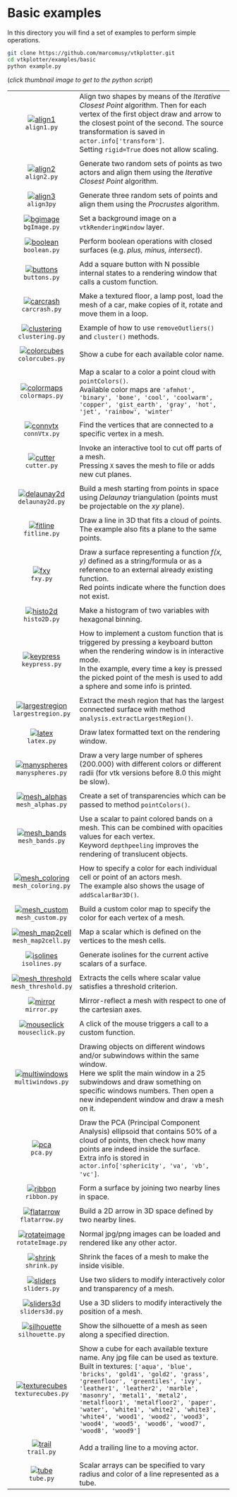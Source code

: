 # Basic examples
In this directory you will find a set of examples to perform simple operations.
```bash
git clone https://github.com/marcomusy/vtkplotter.git
cd vtkplotter/examples/basic
python example.py 
```
(_click thumbnail image to get to the python script_)

|    |    |
|:--------:|:-----|
| [![align1](https://user-images.githubusercontent.com/32848391/50738875-c196bb80-11d8-11e9-8bdc-b80fd01a928d.jpg)](https://github.com/marcomusy/vtkplotter/blob/master/examples/basic/align1.py)<br/> `align1.py`              | Align two shapes by means of the _Iterative Closest Point_ algorithm. Then for each vertex of the first object draw and arrow to the closest point of the second. The source transformation is saved in `actor.info['transform']`. <br/> Setting `rigid=True` does not allow scaling. |
|    |    |
| [![align2](https://user-images.githubusercontent.com/32848391/50738874-c196bb80-11d8-11e9-9587-2177d1680b70.jpg)](https://github.com/marcomusy/vtkplotter/blob/master/examples/basic/align2.py) <br/>`align2.py`              | Generate two random sets of points as two actors and align them using the _Iterative Closest Point_ algorithm.  |
|    |    |
| [![align3](https://user-images.githubusercontent.com/32848391/50738873-c196bb80-11d8-11e9-8653-a41108a5f02d.png)](https://github.com/marcomusy/vtkplotter/blob/master/examples/basic/align3.py)<br/> `align3py`               | Generate three random sets of points and align them using the _Procrustes_ algorithm. |
|    |    |
| [![bgimage](https://user-images.githubusercontent.com/32848391/50738872-c0fe2500-11d8-11e9-94ae-5d26b5350fac.jpg)](https://github.com/marcomusy/vtkplotter/blob/master/examples/basic/bgImage.py)<br/> `bgImage.py`           | Set a background image on a `vtkRenderingWindow` layer. |
|    |    |
| [![boolean](https://user-images.githubusercontent.com/32848391/50738871-c0fe2500-11d8-11e9-8812-442b69be6db9.png)](https://github.com/marcomusy/vtkplotter/blob/master/examples/basic/boolean.py)<br/> `boolean.py`           |  Perform boolean operations with closed surfaces (e.g. _plus, minus, intersect_). |
|    |    |
| [![buttons](https://user-images.githubusercontent.com/32848391/50738870-c0fe2500-11d8-11e9-9b78-92754f5c5968.jpg)](https://github.com/marcomusy/vtkplotter/blob/master/examples/basic/buttons.py)<br/> `buttons.py`           |  Add a square button with N possible internal states to a rendering window that calls a custom function. |
|    |    |
| [![carcrash](https://user-images.githubusercontent.com/32848391/50738869-c0fe2500-11d8-11e9-9b0f-c22c30050c34.jpg)](https://github.com/marcomusy/vtkplotter/blob/master/examples/basic/carcrash.py)<br/> `carcrash.py`        |  Make a textured floor, a lamp post, load the mesh of a car, make copies of it, rotate and move them in a loop. |
|    |    |
| [![clustering](https://user-images.githubusercontent.com/32848391/50738868-c0fe2500-11d8-11e9-8cf8-93ddca43e406.jpg)](https://github.com/marcomusy/vtkplotter/blob/master/examples/basic/clustering.py)<br/> `clustering.py`  |  Example of how to use `removeOutliers()` and `cluster()` methods. |
|    |    |
| [![colorcubes](https://user-images.githubusercontent.com/32848391/50738867-c0658e80-11d8-11e9-9e05-ac69b546b7ec.png)](https://github.com/marcomusy/vtkplotter/blob/master/examples/basic/colorcubes.py)<br/> `colorcubes.py`  |  Show a cube for each available color name. |
|    |    |
| [![colormaps](https://user-images.githubusercontent.com/46051455/50486966-a8ce1f00-09fc-11e9-84f4-d5cf5e716e5c.jpg)](https://github.com/marcomusy/vtkplotter/blob/master/examples/basic/colormaps.py)<br/> `colormaps.py`     | Map a scalar to a color a point cloud with `pointColors()`. <br/>Available color maps are `'afmhot', 'binary', 'bone', 'cool', 'coolwarm', 'copper', 'gist_earth', 'gray', 'hot', 'jet', 'rainbow', 'winter'` |
|    |    |
| [![connvtx](https://user-images.githubusercontent.com/32848391/51496028-ae7e1100-1dbe-11e9-873f-40ca52dbb2c4.png)](https://github.com/marcomusy/vtkplotter/blob/master/examples/basic/connVtx.py)<br/> `connVtx.py`           | Find the vertices that are connected to a specific vertex in a mesh. |
|    |    |
| [![cutter](https://user-images.githubusercontent.com/32848391/50738866-c0658e80-11d8-11e9-955b-551d4d8b0db5.jpg)](https://github.com/marcomusy/vtkplotter/blob/master/examples/basic/cutter.py)<br/> `cutter.py`              | Invoke an interactive tool to cut off parts of a mesh. <br/>Pressing `X` saves the mesh to file or adds new cut planes.|
|    |    |
| [![delaunay2d](https://user-images.githubusercontent.com/32848391/50738865-c0658e80-11d8-11e9-8616-b77363aa4695.jpg)](https://github.com/marcomusy/vtkplotter/blob/master/examples/basic/delaunay2d.py)<br/> `delaunay2d.py`  | Build a mesh starting from points in space using _Delaunay_ triangulation (points must be projectable on the _xy_ plane). |
|    |    |
| [![fitline](https://user-images.githubusercontent.com/32848391/50738864-c0658e80-11d8-11e9-8754-c670f1f331d6.jpg)](https://github.com/marcomusy/vtkplotter/blob/master/examples/basic/fitline.py)<br/> `fitline.py`           | Draw a line in 3D that fits a cloud of points. <br/>The example also fits a plane to the same points.|
|    |    |
| [![fxy](https://user-images.githubusercontent.com/32848391/50738863-bfccf800-11d8-11e9-882d-7b217aceb55a.jpg)](https://github.com/marcomusy/vtkplotter/blob/master/examples/basic/fxy.py)<br/> `fxy.py`                       | Draw a surface representing a function _f(x, y)_ defined as a string/formula or as a reference to an external already existing function. <br/>Red points indicate where the function does not exist. |
|    |    |
| [![histo2d](https://user-images.githubusercontent.com/32848391/50738861-bfccf800-11d8-11e9-9698-c0b9dccdba4d.jpg)](https://github.com/marcomusy/vtkplotter/blob/master/examples/basic/histo2D.py)<br/> `histo2D.py`           | Make a histogram of two variables with hexagonal binning. |
|    |    |
| [![keypress](https://user-images.githubusercontent.com/32848391/50738860-bfccf800-11d8-11e9-96ca-dab2bb7adae3.jpg)](https://github.com/marcomusy/vtkplotter/blob/master/examples/basic/keypress.py)<br/> `keypress.py`        | How to implement a custom function that is triggered by pressing a keyboard button when the rendering window is in interactive mode. <br/>In the example, every time a key is pressed the picked point of the mesh is used to add a sphere and some info is printed. |
|    |    |
| [![largestregion](https://user-images.githubusercontent.com/32848391/50738859-bfccf800-11d8-11e9-8c59-17c0ca4d8e06.jpg)](https://github.com/marcomusy/vtkplotter/blob/master/examples/basic/largestregion.py)<br/> `largestregion.py`    | Extract the mesh region that has the largest connected surface with method `analysis.extractLargestRegion()`. |
|    |    |
| [![latex](https://user-images.githubusercontent.com/32848391/55568648-6190b200-5700-11e9-9547-0798c588a7a5.png)](https://github.com/marcomusy/vtkplotter/blob/master/examples/basic/latex.py)<br/> `latex.py`                            | Draw latex formatted text on the rendering window. |
|    |    |
| [![manyspheres](https://user-images.githubusercontent.com/32848391/50738858-bfccf800-11d8-11e9-9daf-3b11eedf72ac.png)](https://github.com/marcomusy/vtkplotter/blob/master/examples/basic/manyspheres.py)<br/> `manyspheres.py`          | Draw a very large number of spheres (200.000) with different colors or different radii (for vtk versions before 8.0 this might be slow). |
|    |    |
| [![mesh_alphas](https://user-images.githubusercontent.com/32848391/50738857-bf346180-11d8-11e9-80a1-d283aed0b305.jpg)](https://github.com/marcomusy/vtkplotter/blob/master/examples/basic/mesh_alphas.py)<br/> `mesh_alphas.py`          |  Create a set of transparencies which can be passed to method `pointColors()`.|
|    |    |
| [![mesh_bands](https://user-images.githubusercontent.com/32848391/51211548-26a78b00-1916-11e9-9306-67b677d1be3a.png)](https://github.com/marcomusy/vtkplotter/blob/master/examples/basic/mesh_bands.py)<br/> `mesh_bands.py`             | Use a scalar to paint colored bands on a mesh. This can be combined with opacities values for each vertex.<br/>Keyword `depthpeeling` improves the rendering of translucent objects. |
|    |    |
| [![mesh_coloring](https://user-images.githubusercontent.com/32848391/50738856-bf346180-11d8-11e9-909c-a3f9d32c4e8c.jpg)](https://github.com/marcomusy/vtkplotter/blob/master/examples/basic/mesh_coloring.py)<br/> `mesh_coloring.py`    | How to specify a color for each individual cell or point of an actors mesh. <br/>The example also shows the usage of `addScalarBar3D()`. |
|    |    |
| [![mesh_custom](https://user-images.githubusercontent.com/32848391/51390972-20d9c180-1b31-11e9-955d-025f1ef24cb7.png)](https://github.com/marcomusy/vtkplotter/blob/master/examples/basic/mesh_custom.py)<br/> `mesh_custom.py`          | Build a custom color map to specify the color for each vertex of a mesh. |
|    |    |
| [![mesh_map2cell](https://user-images.githubusercontent.com/32848391/56600859-0153a880-65fa-11e9-88be-34fd96b18e9a.png)](https://github.com/marcomusy/vtkplotter/blob/master/examples/basic/mesh_map2cell.py)<br/> `mesh_map2cell.py`    | Map a scalar which is defined on the vertices to the mesh cells. |
|    |    |
| [![isolines](https://user-images.githubusercontent.com/32848391/56752570-de0b3380-6788-11e9-8679-6697c6fa7e5a.png)](https://github.com/marcomusy/vtkplotter/blob/master/examples/basic/isolines.py)<br/> `isolines.py`    | Generate isolines for the current active scalars of a surface. |
|    |    |
| [![mesh_threshold](https://user-images.githubusercontent.com/32848391/51807663-4762cf80-228a-11e9-9d0c-184bb11a97bf.png)](https://github.com/marcomusy/vtkplotter/blob/master/examples/basic/mesh_threshold.py)<br/> `mesh_threshold.py` | Extracts the cells where scalar value satisfies a threshold criterion. |
|    |    |
| [![mirror](https://user-images.githubusercontent.com/32848391/50738855-bf346180-11d8-11e9-97a0-c9aaae6ce052.jpg)](https://github.com/marcomusy/vtkplotter/blob/master/examples/basic/mirror.py)<br/> `mirror.py`                         | Mirror-reflect a mesh with respect to one of the cartesian axes. |
|    |    |
| [![mouseclick](https://user-images.githubusercontent.com/32848391/50738854-bf346180-11d8-11e9-8cd0-0201d2f6d572.jpg)](https://github.com/marcomusy/vtkplotter/blob/master/examples/basic/mouseclick.py)<br/> `mouseclick.py`             | A click of the mouse triggers a call to a custom function. |
|    |    |
| [![multiwindows](https://user-images.githubusercontent.com/32848391/50738853-be9bcb00-11d8-11e9-9c8e-69864ad7c045.jpg)](https://github.com/marcomusy/vtkplotter/blob/master/examples/basic/multiwindows.py)<br/> `multiwindows.py`       | Drawing objects on different windows and/or subwindows within the same window. <br/>Here we split the main window in a 25 subwindows and draw something on specific windows numbers. Then open a new independent window and draw a mesh on it. |
|    |    |
| [![pca](https://user-images.githubusercontent.com/32848391/50738852-be9bcb00-11d8-11e9-8ac8-ad9278d9cee0.jpg)](https://github.com/marcomusy/vtkplotter/blob/master/examples/basic/pca.py)<br/> `pca.py`                                  | Draw the PCA (Principal Component Analysis) ellipsoid that contains 50% of a cloud of points, then check how many points are indeed inside the surface. <br/>Extra info is stored in `actor.info['sphericity', 'va', 'vb', 'vc']`. |
|    |    |
| [![ribbon](https://user-images.githubusercontent.com/32848391/50738851-be9bcb00-11d8-11e9-80ee-bd73c1c29c06.jpg)](https://github.com/marcomusy/vtkplotter/blob/master/examples/basic/ribbon.py)<br/> `ribbon.py`                         | Form a surface by joining two nearby lines in space. |
|    |    |
| [![flatarrow](https://user-images.githubusercontent.com/32848391/54612632-97c00780-4a59-11e9-8532-940c25a5dfd8.png)](https://github.com/marcomusy/vtkplotter/blob/master/examples/basic/flatarrow.py)<br/> `flatarrow.py`                | Build a 2D arrow in 3D space defined by two nearby lines. |
|    |    |
| [![rotateimage](https://user-images.githubusercontent.com/32848391/50738850-be9bcb00-11d8-11e9-99e0-1f981dda53d5.jpg)](https://github.com/marcomusy/vtkplotter/blob/master/examples/basic/rotateImage.py)<br/> `rotateImage.py`          | Normal jpg/png images can be loaded and rendered like any other actor.|
|    |    |
| [![shrink](https://user-images.githubusercontent.com/32848391/50738849-be9bcb00-11d8-11e9-8ec7-1a14bec6b8ed.jpg)](https://github.com/marcomusy/vtkplotter/blob/master/examples/basic/shrink.py)<br/> `shrink.py`                         | Shrink the faces of a mesh to make the inside visible. |
|    |    |
| [![sliders](https://user-images.githubusercontent.com/32848391/50738848-be033480-11d8-11e9-9b1a-c13105423a79.jpg)](https://github.com/marcomusy/vtkplotter/blob/master/examples/basic/sliders.py)<br/> `sliders.py`                      | Use two sliders to modify interactively color and transparency of a mesh.|
|    |    |
| [![sliders3d](https://user-images.githubusercontent.com/32848391/52859555-4efcf200-312d-11e9-9290-6988c8295163.png)](https://github.com/marcomusy/vtkplotter/blob/master/examples/basic/sliders3d.py)<br/> `sliders3d.py`                | Use a 3D sliders to modify interactively the position of a mesh.|
|    |    |
| [![silhouette](https://user-images.githubusercontent.com/32848391/57179369-8e5df380-6e7d-11e9-99b4-3b1a120dd375.png)](https://github.com/marcomusy/vtkplotter/blob/master/examples/basic/silhouette.py)<br/> `silhouette.py`                |Show the silhouette of a mesh as seen along a specified direction. |
|    |    |
| [![texturecubes](https://user-images.githubusercontent.com/32848391/50738847-be033480-11d8-11e9-8087-8ba949dbf228.jpg)](https://github.com/marcomusy/vtkplotter/blob/master/examples/basic/texturecubes.py)<br/> `texturecubes.py`       | Show a cube for each available texture name. Any jpg file can be used as texture. <br/>Built in textures: `['aqua', 'blue', 'bricks', 'gold1', 'gold2', 'grass', 'greenfloor', 'greentiles', 'ivy', 'leather1', 'leather2', 'marble', 'masonry', 'metal1', 'metal2', 'metalfloor1', 'metalfloor2', 'paper', 'water', 'white1', 'white2', 'white3', 'white4', 'wood1', 'wood2', 'wood3', 'wood4', 'wood5', 'wood6', 'wood7', 'wood8', 'wood9']` |
|    |    |
| [![trail](https://user-images.githubusercontent.com/32848391/50738846-be033480-11d8-11e9-99b7-c4ceb90ae482.jpg)](https://github.com/marcomusy/vtkplotter/blob/master/examples/basic/trail.py)<br/> `trail.py`                            | Add a trailing line to a moving actor. |
|    |    |
| [![tube](https://user-images.githubusercontent.com/32848391/52522720-5170cf00-2c89-11e9-8b1d-a7a5cf75e71b.png)](https://github.com/marcomusy/vtkplotter/blob/master/examples/basic/tube.py)<br/> `tube.py`                               | Scalar arrays can be specified to vary radius and color of a line represented as a tube. |







